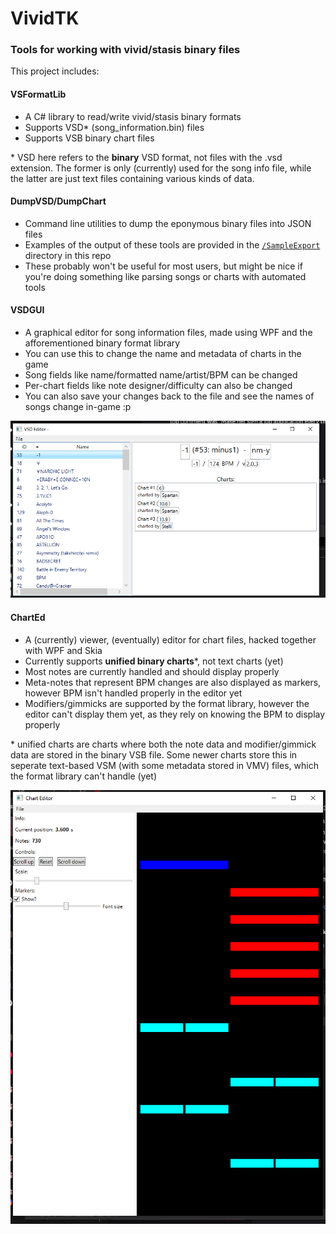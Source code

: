 # VividTK
### Tools for working with vivid/stasis binary files

This project includes:

#### VSFormatLib
- A C# library to read/write vivid/stasis binary formats
- Supports VSD* (song_information.bin) files
- Supports VSB binary chart files

\* VSD here refers to the **binary** VSD format, not files with the .vsd extension. The former is only (currently) used for the song info file, while the latter are just text files containing various kinds of data.

#### DumpVSD/DumpChart
- Command line utilities to dump the eponymous binary files into JSON files
- Examples of the output of these tools are provided in the [`/SampleExport`](https://github.com/raineycat/VividTK/tree/main/SampleExport) directory in this repo
- These probably won't be useful for most users, but might be nice if you're doing something like parsing songs or charts with automated tools

#### VSDGUI
- A graphical editor for song information files, made using WPF and the afforementioned binary format library
- You can use this to change the name and metadata of charts in the game
- Song fields like name/formatted name/artist/BPM can be changed
- Per-chart fields like note designer/difficulty can also be changed
- You can also save your changes back to the file and see the names of songs change in-game :p

![Sample screenshot](Assets/Sample_VSD_GUI.png)

#### ChartEd
- A (currently) viewer, (eventually) editor for chart files, hacked together with WPF and Skia
- Currently supports **unified binary charts***, not text charts (yet)
- Most notes are currently handled and should display properly
- Meta-notes that represent BPM changes are also displayed as markers, however BPM isn't handled properly in the editor yet
- Modifiers/gimmicks are supported by the format library, however the editor can't display them yet, as they rely on knowing the BPM to display properly

\* unified charts are charts where both the note data and modifier/gimmick data are stored in the binary VSB file. Some newer charts store this in seperate text-based VSM (with some metadata stored in VMV) files, which the format library can't handle (yet)

![Sample screenshot](Assets/Sample_ChartEd.png)
